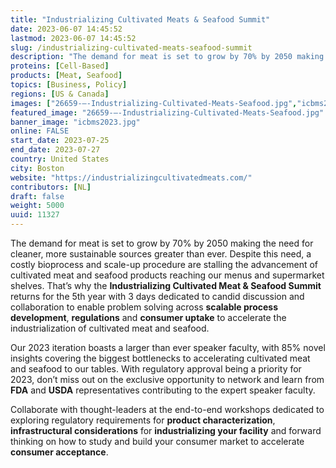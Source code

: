 ```yaml
---
title: "Industrializing Cultivated Meats & Seafood Summit"
date: 2023-06-07 14:45:52
lastmod: 2023-06-07 14:45:52
slug: /industrializing-cultivated-meats-seafood-summit
description: "The demand for meat is set to grow by 70% by 2050 making the need for cleaner, more sustainable sources greater than ever. Despite this need, a costly bioprocess and scale-up procedure are stalling the advancement of cultivated meat and seafood products reaching our menus and supermarket shelves."
proteins: [Cell-Based]
products: [Meat, Seafood]
topics: [Business, Policy]
regions: [US & Canada]
images: ["26659-–-Industrializing-Cultivated-Meats-Seafood.jpg","icbms2023.jpg"]
featured_image: "26659-–-Industrializing-Cultivated-Meats-Seafood.jpg"
banner_image: "icbms2023.jpg"
online: FALSE
start_date: 2023-07-25
end_date: 2023-07-27
country: United States
city: Boston
website: "https://industrializingcultivatedmeats.com/"
contributors: [NL]
draft: false
weight: 5000
uuid: 11327
---
```

<p>The demand for meat is set to grow by 70% by 2050 making the need for cleaner, more sustainable sources greater than ever. Despite this need, a costly bioprocess and scale-up procedure are stalling the advancement of cultivated meat and seafood products reaching our menus and supermarket shelves. That’s why the <strong>Industrializing Cultivated Meat & Seafood Summit </strong>returns for the 5th year with 3 days dedicated to candid discussion and collaboration to enable problem solving across <strong>scalable process development</strong>, <strong>regulations</strong> and <strong>consumer uptake</strong> to accelerate the industrialization of cultivated meat and seafood.</p>
<p>Our 2023 iteration boasts a larger than ever speaker faculty, with 85% novel insights covering the biggest bottlenecks to accelerating cultivated meat and seafood to our tables. With regulatory approval being a priority for 2023, don’t miss out on the exclusive opportunity to network and learn from <strong>FDA</strong> and <strong>USDA</strong> representatives contributing to the expert speaker faculty.</p>
<p>Collaborate with thought-leaders at the end-to-end workshops dedicated to exploring regulatory requirements for <strong>product </strong><strong>characterization</strong>, <strong>infrastructural considerations</strong> for <strong>industrializing </strong><strong>your facility</strong> and forward thinking on how to study and build your consumer market to accelerate <strong>consumer acceptance</strong>.</p>

